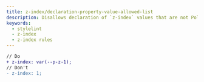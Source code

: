 ```yaml
---
title: z-index/declaration-property-value-allowed-list
description: Disallows declaration of `z-index` values that are not Polaris z-index tokens
keywords:
  - stylelint
  - z-index
  - z-index rules
---
```


```diff
// Do
+ z-index: var(--p-z-1);
// Don't
- z-index: 1;
```
